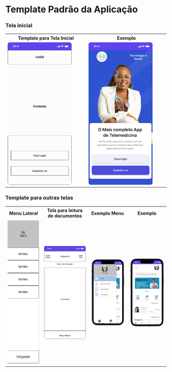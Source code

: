# Template Padrão da Aplicação

### Tela inicial

<table>
    <tr>
       <th>Template para Tela Inicial</th>
       <th>Exemplo</th>        
    </tr>
    <tr>
    <td width="300" >
       <img width="200" style="margin-right: 20px"  src="./img/Template/TemplatePadrao.png">
    </td>
    <td width="300" >
        <img width="200"  src="./img/Prototipo/HomeScreen.png">
    </td>    
    </tr>
</table>

### Template para outras telas

<table>
    <tr>
       <th>Menu Lateral</th>
       <th>Tela para leitura de documentos</th>
       <th>Exemplo Menu</th>
       <th>Exemplo</th>
    </tr>
    <tr>
    <td width="300" >
       <img width="200" height="450" style="margin-right: 20px" src="./img/Template/TemplatePadrao2Menu.png">
    </td>
    <td width="300" >
        <img width="200" style="margin-right: 20px"  src="./img/Template/TemplatePadrao2.png">
    </td>
     <td width="300" >
       <img width="200"  src="./img/Prototipo/dashboardMenu.png">
    </td>
    <td width="300" >
       <img width="200"  src="./img/Prototipo/dashboard1.png">
    </td>    
    </tr>
</table>
